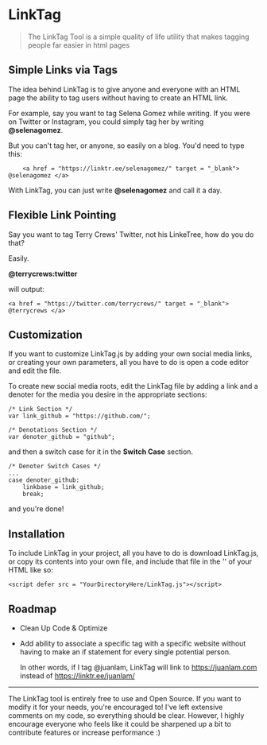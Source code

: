 # LinkTag
 > The LinkTag Tool is a simple quality of life utility that makes tagging people far easier in html pages
 
 ## Simple Links via Tags
 The idea behind LinkTag is to give anyone and everyone with an HTML page the ability to tag users without having to create an HTML link.
 
 For example, say you want to tag Selena Gomez while writing. If you were on Twitter or Instagram, you could simply tag her by writing __@selenagomez__.
 
 But you can't tag her, or anyone, so easily on a blog. You'd need to type this: 
 
		<a href = "https://linktr.ee/selenagomez/" target = "_blank"> @selenagomez </a>

With LinkTag, you can just write __@selenagomez__ and call it a day.

## Flexible Link Pointing
Say you want to tag Terry Crews' Twitter, not his LinkeTree, how do you do  that?

Easily.

__@terrycrews:twitter__

will output:

	<a href = "https://twitter.com/terrycrews/" target = "_blank"> @terrycrews </a>
	
	
## Customization
If you want to customize LinkTag.js by adding your own social media links, or creating your own parameters, all you have to do is open a code editor and edit the file. 

To create new social media roots, edit the LinkTag file by adding a link and a denoter for the media you desire in the appropriate sections:

	/* Link Section */
	var link_github = "https://github.com/";
	
	/* Denotations Section */
	var denoter_github = "github";
	
and then a switch case for it in the __Switch Case__ section.

	/* Denoter Switch Cases */
	...
	case denoter_github:
		linkbase = link_github;
		break;
		
and you're done!

## Installation

To include LinkTag in your project, all you have to do is download LinkTag.js, or copy its contents into your own file, and include that file in the '<head>' of your HTML like so:

	<script defer src = "YourDirectoryHere/LinkTag.js"></script>

## Roadmap
- Clean Up Code & Optimize
- Add ability to associate a specific tag with a specific website without having to make an if statement for every single potential person.

	In other words, if I tag @juanlam, LinkTag will link to https://juanlam.com instead of https://linktr.ee/juanlam/
	
---

The LinkTag tool is entirely free to use and Open Source. If you want to modify it for your needs, you're encouraged to! I've left extensive comments on my code, so everything should be clear. However, I highly encourage everyone who feels like it could be sharpened up a bit to contribute features or increase performance :)
	


 
 
